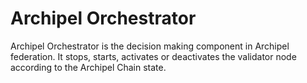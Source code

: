 # Archipel Orchestrator
Archipel Orchestrator is the decision making component in Archipel federation.
It stops, starts, activates or deactivates the validator node according to the Archipel Chain state.
